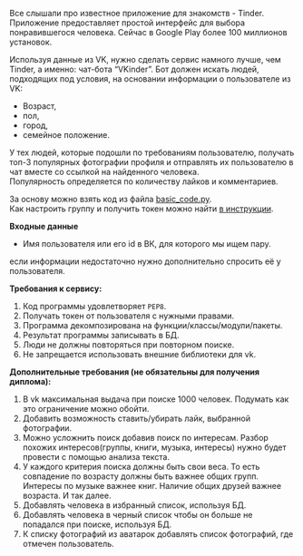 

<div><p>Все слышали про известное приложение для знакомств - Tinder. Приложение предоставляет простой интерфейс для выбора понравившегося человека. Сейчас в Google Play более 100 миллионов установок.</p>
<p>Используя данные из VK, нужно сделать сервис намного лучше, чем Tinder, а именно: чат-бота “VKinder”. Бот должен искать людей, подходящих под условия, на основании информации о пользователе из VK:</p>
<ul>
<li>Возраст,</li>
<li>пол,</li>
<li>город,</li>
<li>семейное положение.</li>
</ul>
<p>У тех людей, которые подошли по требованиям пользователю, получать топ-3 популярных фотографии профиля и отправлять их пользователю в чат вместе со ссылкой на найденного человека.<br>
Популярность определяется по количеству лайков и комментариев.</p>
<p>За основу можно взять код из файла <a href="https://github.com/netology-code/py-advanced-diplom/blob/new_diplom/basic_code.py" target="_blank">basic_code.py</a>.<br>
Как настроить группу и получить токен можно найти <a href="https://github.com/netology-code/py-advanced-diplom/blob/new_diplom/group_settings.md" target="_blank">в инструкции</a>.</p>
<p><strong>Входные данные</strong></p>
<ul>
<li>Имя пользователя или его id в ВК, для которого мы ищем пару.</li>
</ul>
<p>если информации недостаточно нужно дополнительно спросить её у пользователя.</p>
<p><strong>Требования к сервису:</strong></p>
<ol>
<li>Код программы удовлетворяет <code>PEP8</code>.</li>
<li>Получать токен от пользователя с нужными правами.</li>
<li>Программа декомпозирована на функции/классы/модули/пакеты.</li>
<li>Результат программы записывать в БД.</li>
<li>Люди не должны повторяться при повторном поиске.</li>
<li>Не запрещается использовать внешние библиотеки для vk.</li>
</ol>
<p><strong>Дополнительные требования (не обязательны для получения диплома):</strong></p>
<ol>
<li>В vk максимальная выдача при поиске 1000 человек. Подумать как это ограничение можно обойти.</li>
<li>Добавить возможность ставить/убирать лайк, выбранной фотографии.</li>
<li>Можно усложнить поиск добавив поиск по интересам. Разбор похожих интересов(группы, книги, музыка, интересы) нужно будет провести с помощью анализа текста.</li>
<li>У каждого критерия поиска должны быть свои веса. То есть совпадение по возрасту должны быть важнее общих групп. Интересы по музыке важнее книг. Наличие общих друзей важнее возраста. И так далее.</li>
<li>Добавлять человека в избранный список, используя БД.</li>
<li>Добавлять человека в черный список чтобы он больше не попадался при поиске, используя БД.</li>
<li>К списку фотографий из аватарок добавлять список фотографий, где отмечен пользователь.</li>
</ol>
</div>
